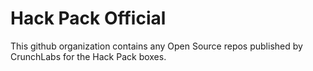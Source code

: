 # Hack Pack Official

This github organization contains any Open Source repos published by CrunchLabs for the Hack Pack boxes.